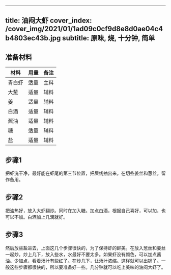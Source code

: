 
---
title: 油闷大虾
cover_index: /cover_img/2021/01/1ad09c0cf9d8e8d0ae04c4b4803ec43b.jpg
subtitle: 原味, 烧, 十分钟, 简单
---

## 准备材料

| 材料     | 用量 | 备注|
| ------- | ----- | --- |
| 青白虾 | 适量| 主料 |
| 大葱 | 适量| 辅料 |
| 姜 | 适量| 辅料 |
| 白酒 | 适量| 辅料 |
| 酱油 | 适量| 辅料 |
| 糖 | 适量| 辅料 |
| 盐 | 适量| 辅料 |

## 步骤1

把虾洗干净，最好能在虾尾的第三节位置，把屎线抽出来。在切些姜丝和葱丝。留作备用。

## 步骤2

把油热好，放入大虾翻炒。同时在加入糖。加点白酒，根据自己喜好，可以加，也可以不加。白酒加上几滴就好。

## 步骤3

然后放些盐进去，上面这几个步骤很快的，为了保持虾的鲜美。在放入葱丝和姜丝一起炒。炒上几下，放入些水，水最好不要太多。如果虾没有颜色，可以加点酱油。少加点，看着汤汁有些红了。在炒几下，让汤汁浓缩。这样就可以出锅了。一般这些步骤都很快的，所以要准备好一些。几分钟就可以吃上美味的油闷大虾了。

